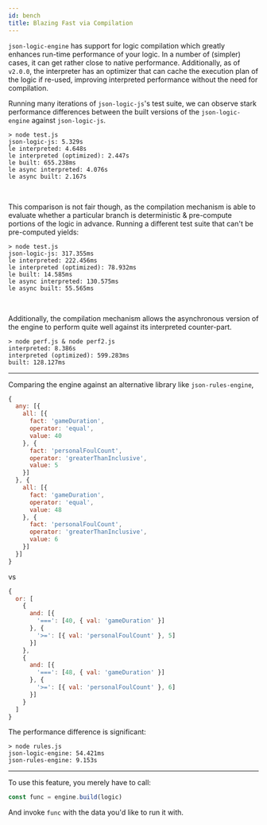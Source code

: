 ```yaml
---
id: bench
title: Blazing Fast via Compilation
---
```



`json-logic-engine` has support for logic compilation which greatly enhances run-time performance of your logic. In a number of (simpler) cases, it can get rather close to native performance. Additionally, as of `v2.0.0`, the interpreter has an optimizer that can cache the execution plan of the logic if re-used, improving interpreted performance without the need for compilation.



Running many iterations of `json-logic-js`'s test suite, we can observe stark performance differences between the built versions of the `json-logic-engine` against `json-logic-js`.  <br/>


```
> node test.js
json-logic-js: 5.329s
le interpreted: 4.648s
le interpreted (optimized): 2.447s
le built: 655.238ms
le async interpreted: 4.076s
le async built: 2.167s
```


<br/>

This comparison is not fair though, as the compilation mechanism is able to evaluate whether a particular branch is deterministic & pre-compute portions of the logic in advance. Running a different test suite that can't be pre-computed yields:

```
> node test.js
json-logic-js: 317.355ms
le interpreted: 222.456ms
le interpreted (optimized): 78.932ms
le built: 14.585ms
le async interpreted: 130.575ms
le async built: 55.565ms
```

<br/>

Additionally, the compilation mechanism allows the asynchronous version of the engine to perform quite well against its interpreted counter-part.

```
> node perf.js & node perf2.js
interpreted: 8.386s
interpreted (optimized): 599.283ms
built: 128.127ms
```

--- 
Comparing the engine against an alternative library like `json-rules-engine`, 

```js
{
  any: [{
    all: [{
      fact: 'gameDuration',
      operator: 'equal',
      value: 40
    }, {
      fact: 'personalFoulCount',
      operator: 'greaterThanInclusive',
      value: 5
    }]
  }, {
    all: [{
      fact: 'gameDuration',
      operator: 'equal',
      value: 48
    }, {
      fact: 'personalFoulCount',
      operator: 'greaterThanInclusive',
      value: 6
    }]
  }]
}
```

vs 

```js
{
  or: [
    {
      and: [{
        '===': [40, { val: 'gameDuration' }]
      }, {
        '>=': [{ val: 'personalFoulCount' }, 5]
      }]
    },
    {
      and: [{
        '===': [48, { val: 'gameDuration' }]
      }, {
        '>=': [{ val: 'personalFoulCount' }, 6]
      }]
    }
  ]
}
```

The performance difference is significant: 
```
> node rules.js
json-logic-engine: 54.421ms
json-rules-engine: 9.153s
```

---

To use this feature, you merely have to call:

```js
const func = engine.build(logic)
```

And invoke `func` with the data you'd like to run it with.